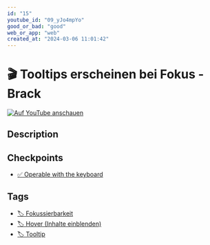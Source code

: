```yaml
---
id: "15"
youtube_id: "09_yJo4mpYo"
good_or_bad: "good"
web_or_app: "web"
created_at: "2024-03-06 11:01:42"
---
```


# 🎬 Tooltips erscheinen bei Fokus - Brack

[![Auf YouTube anschauen](https://img.youtube.com/vi/09_yJo4mpYo/sddefault.jpg)](https://youtu.be/09_yJo4mpYo)

## Description



## Checkpoints

- [✅ Operable with the keyboard](/wcag/2.1.1-keyboard/operable-with-the-keyboard)

## Tags

- [🏷️ Fokussierbarkeit](/tags/fokussierbarkeit)
- [🏷️ Hover (Inhalte einblenden)](/tags/hover-inhalte-einblenden)
- [🏷️ Tooltip](/tags/tooltip)